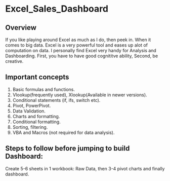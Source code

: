 # Excel_Sales_Dashboard
## Overview 
If you like playing around Excel as much as I do, then peek in. When it comes to big data. Excel is a very powerful tool and eases up alot of computation on data. I personally find Excel very handy for Analysis and Dashboarding. First, you have to have good cognititve ability, Second, be creative.

## Important concepts 
1. Basic formulas and functions.
2. Vlookup(frequently used), Xlookup(Available in newer versions).
3. Conditional statements (if, ifs, switch etc).
4. Pivot, PowerPivot.
5. Data Validation.
6. Charts and formatting.
7. Conditional formatting.
8. Sorting, filtering.
9. VBA and Macros (not required for data analysis).

## Steps to follow before jumping to build Dashboard: 
Create 5-6 sheets in 1 workbook: Raw Data, then 3-4 pivot charts and finally dashboard.
